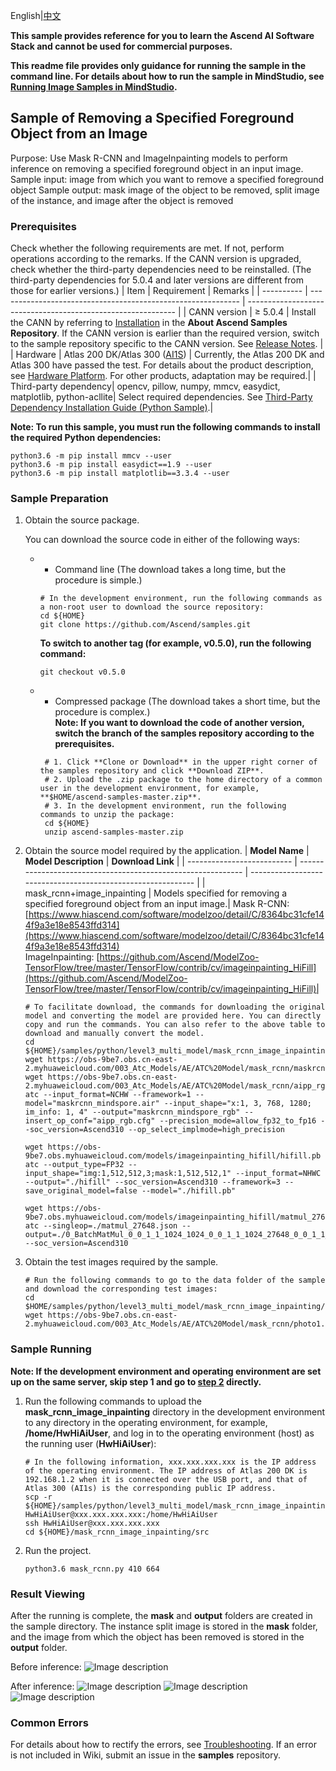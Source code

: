 English|[中文](README_CN.md)


**This sample provides reference for you to learn the Ascend AI Software Stack and cannot be used for commercial purposes.**

**This readme file provides only guidance for running the sample in the command line. For details about how to run the sample in MindStudio, see [Running Image Samples in MindStudio](https://github.com/Ascend/samples/wikis/Running%20Image%20Samples%20in%20MindStudio?sort_id=3736297).**

## Sample of Removing a Specified Foreground Object from an Image

Purpose: Use Mask R-CNN and ImageInpainting models to perform inference on removing a specified foreground object in an input image.
Sample input: image from which you want to remove a specified foreground object
Sample output: mask image of the object to be removed, split image of the instance, and image after the object is removed

### Prerequisites
Check whether the following requirements are met. If not, perform operations according to the remarks. If the CANN version is upgraded, check whether the third-party dependencies need to be reinstalled. (The third-party dependencies for 5.0.4 and later versions are different from those for earlier versions.)
| Item      | Requirement                                                        | Remarks                                                        |
| ---------- | ------------------------------------------------------------ | ------------------------------------------------------------ |
| CANN version  | ≥ 5.0.4                                                     | Install the CANN by referring to [Installation](https://github.com/Ascend/samples#%E5%AE%89%E8%A3%85) in the **About Ascend Samples Repository**. If the CANN version is earlier than the required version, switch to the sample repository specific to the CANN version. See [Release Notes](https://github.com/Ascend/samples/blob/master/README.md). |
| Hardware  | Atlas 200 DK/Atlas 300 ([AI1S](https://support.huaweicloud.com/productdesc-ecs/ecs_01_0047.html#ecs_01_0047__section78423209366)) | Currently, the Atlas 200 DK and Atlas 300 have passed the test. For details about the product description, see [Hardware Platform](https://ascend.huawei.com/en/#/hardware/product). For other products, adaptation may be required.|
| Third-party dependency| opencv, pillow, numpy, mmcv, easydict, matplotlib, python-acllite| Select required dependencies. See [Third-Party Dependency Installation Guide (Python Sample)](https://gitee.com/ascend/samples/tree/master/python/environment).|

**Note: To run this sample, you must run the following commands to install the required Python dependencies:**

```
python3.6 -m pip install mmcv --user
python3.6 -m pip install easydict==1.9 --user
python3.6 -m pip install matplotlib==3.3.4 --user
```

### Sample Preparation

1. Obtain the source package.

   You can download the source code in either of the following ways:  
    - - Command line (The download takes a long time, but the procedure is simple.)
       ```    
       # In the development environment, run the following commands as a non-root user to download the source repository:   
       cd ${HOME}     
       git clone https://github.com/Ascend/samples.git
      ```
       **To switch to another tag (for example, v0.5.0), run the following command:**
       ```
       git checkout v0.5.0
       ```
    - - Compressed package (The download takes a short time, but the procedure is complex.)  
       **Note: If you want to download the code of another version, switch the branch of the samples repository according to the prerequisites.**   
       ``` 
        # 1. Click **Clone or Download** in the upper right corner of the samples repository and click **Download ZIP**.   
        # 2. Upload the .zip package to the home directory of a common user in the development environment, for example, **$HOME/ascend-samples-master.zip**.    
        # 3. In the development environment, run the following commands to unzip the package:    
        cd ${HOME}    
        unzip ascend-samples-master.zip
       ```

2. Obtain the source model required by the application.
    | **Model Name**              | **Model Description**                                                | **Download Link**                                            |
    | -------------------------- | ------------------------------------------------------------ | ------------------------------------------------------------ |
    | mask_rcnn+image_inpainting | Models specified for removing a specified foreground object from an input image.| Mask R-CNN: [https://www.hiascend.com/software/modelzoo/detail/C/8364bc31cfe144f9a3e18e8543ffd314](https://www.hiascend.com/software/modelzoo/detail/C/8364bc31cfe144f9a3e18e8543ffd314)<br>ImageInpainting: [https://github.com/Ascend/ModelZoo-TensorFlow/tree/master/TensorFlow/contrib/cv/imageinpainting_HiFill](https://github.com/Ascend/ModelZoo-TensorFlow/tree/master/TensorFlow/contrib/cv/imageinpainting_HiFill)|
    ```
    # To facilitate download, the commands for downloading the original model and converting the model are provided here. You can directly copy and run the commands. You can also refer to the above table to download and manually convert the model.    
    cd ${HOME}/samples/python/level3_multi_model/mask_rcnn_image_inpainting/model    
    wget https://obs-9be7.obs.cn-east-2.myhuaweicloud.com/003_Atc_Models/AE/ATC%20Model/mask_rcnn/maskrcnn_mindspore.air
    wget https://obs-9be7.obs.cn-east-2.myhuaweicloud.com/003_Atc_Models/AE/ATC%20Model/mask_rcnn/aipp_rgb.cfg     
    atc --input_format=NCHW --framework=1 --model="maskrcnn_mindspore.air" --input_shape="x:1, 3, 768, 1280; im_info: 1, 4" --output="maskrcnn_mindspore_rgb" --insert_op_conf="aipp_rgb.cfg" --precision_mode=allow_fp32_to_fp16 --soc_version=Ascend310 --op_select_implmode=high_precision
    
    wget https://obs-9be7.obs.myhuaweicloud.com/models/imageinpainting_hifill/hifill.pb
    atc --output_type=FP32 --input_shape="img:1,512,512,3;mask:1,512,512,1" --input_format=NHWC --output="./hifill" --soc_version=Ascend310 --framework=3 --save_original_model=false --model="./hifill.pb"
    
    wget https://obs-9be7.obs.myhuaweicloud.com/models/imageinpainting_hifill/matmul_27648.json
    atc --singleop=./matmul_27648.json --output=./0_BatchMatMul_0_0_1_1_1024_1024_0_0_1_1_1024_27648_0_0_1_1_1024_27648 --soc_version=Ascend310
    ```

3. Obtain the test images required by the sample.
    ```
    # Run the following commands to go to the data folder of the sample and download the corresponding test images:
    cd $HOME/samples/python/level3_multi_model/mask_rcnn_image_inpainting/data
    wget https://obs-9be7.obs.cn-east-2.myhuaweicloud.com/003_Atc_Models/AE/ATC%20Model/mask_rcnn/photo1.jpg
    ```
### Sample Running

**Note: If the development environment and operating environment are set up on the same server, skip step 1 and go to [step 2](#step_2) directly.**   

1. Run the following commands to upload the **mask_rcnn_image_inpainting** directory in the development environment to any directory in the operating environment, for example, **/home/HwHiAiUser**, and log in to the operating environment (host) as the running user (**HwHiAiUser**):
    ```
    # In the following information, xxx.xxx.xxx.xxx is the IP address of the operating environment. The IP address of Atlas 200 DK is 192.168.1.2 when it is connected over the USB port, and that of Atlas 300 (AI1s) is the corresponding public IP address.
    scp -r ${HOME}/samples/python/level3_multi_model/mask_rcnn_image_inpainting HwHiAiUser@xxx.xxx.xxx.xxx:/home/HwHiAiUser
    ssh HwHiAiUser@xxx.xxx.xxx.xxx
    cd ${HOME}/mask_rcnn_image_inpainting/src
    ```

2. Run the project.
    ```
    python3.6 mask_rcnn.py 410 664
    ```
### Result Viewing

After the running is complete, the **mask** and **output** folders are created in the sample directory. The instance split image is stored in the **mask** folder, and the image from which the object has been removed is stored in the **output** folder.

Before inference:
![Image description](https://images.gitee.com/uploads/images/2021/1110/141432_23bde59f_8083019.jpeg "photo1.jpg")

After inference:
![Image description](https://images.gitee.com/uploads/images/2021/1110/141623_eee7745f_8083019.jpeg "photo1_out.jpg")
![Image description](https://images.gitee.com/uploads/images/2021/1110/141612_746406cb_8083019.jpeg "photo1_mask.jpg")
![Image description](https://images.gitee.com/uploads/images/2021/1110/141637_737d9472_8083019.jpeg "outpaint_photo1.jpg")

### Common Errors
For details about how to rectify the errors, see [Troubleshooting](https://github.com/Ascend/samples/wikis/%E5%B8%B8%E8%A7%81%E9%97%AE%E9%A2%98%E5%AE%9A%E4%BD%8D/%E4%BB%8B%E7%BB%8D). If an error is not included in Wiki, submit an issue in the **samples** repository.
